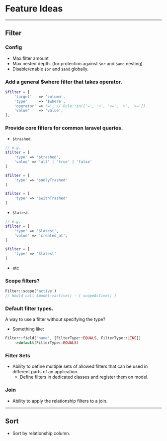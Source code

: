 # Feature Ideas

---

## Filter

### Config
- Max filter amount
- Max nested depth. (for protection against `$or` and `$and` nesting).
- Disable/enable `$or` and `$and` globally.

### Add a general $where filter that takes operator.
```php
$filter = [
    'target'   => 'column',
    'type'     => '$where',
    'operator' => '=', // Rule::in(['=', '<', '<=', '>', '>='])
    'value'    => 'value',
],
```

### Provide core filters for common laravel queries.

- `$trashed`.
```php
// e.g.
$filter = [
    'type' => '$trashed',
    'value' => 'all' | 'true' | 'false'
]

$filter = [
    'type' => '$onlyTrashed'
]

$filter = [
    'type' => '$withTrashed'
]
```
- `$latest`.
```php
// e.g.
$filter = [
    'type' => '$latest',
    'value' => 'created_at',
]

$filter = [
    'type' => '$latest'
]
```
- etc

### Scope filters?

```php
Filter::scope('active')
// Would call $model->active() - ( scopeActive() )
```

### Default filter types.

A way to use a filter without specifying the type?

- Something like:
```php
Filter::field('name', [FilterType::EQUALS, FilterType::LIKE])
    ->default(FilterType::EQUALS)
```

### Filter Sets

- Ability to define multiple sets of allowed filters that can be used in different parts of an application.
  - Define filters in dedicated classes and register them on model.

### Join

- Ability to apply the relationship filters to a join.

---

## Sort

- Sort by relationship column.
